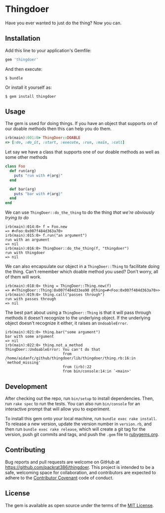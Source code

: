 # Thingdoer

Have you ever wanted to just do the thing? Now you can.

## Installation

Add this line to your application's Gemfile:

```ruby
gem 'thingdoer'
```

And then execute:

    $ bundle

Or install it yourself as:

    $ gem install thingdoer

## Usage

The gem is used for doing things. If you have an object that supports on of our doable methods then this can help you do them.
```ruby
irb(main):001:0> ThingDoer::DOABLE
=> [:do, :do_it, :start, :execute, :run, :main, :call]
```

Let say we have a class that supports one of our doable methods as well as some other methods
```ruby
class Foo
  def run(arg)
    puts "run with #{arg}"
  end

  def bar(arg)
    puts "bar with #{arg}"
  end  
end
```

We can use `ThingDoer::do_the_thing` to do the thing *that we're obviously trying to do*
```
irb(main):014:0> f = Foo.new
=> #<Foo:0x007f484d363a70>
irb(main):015:0> f.run("an argument")
run with an argument
=> nil
irb(main):016:0> ThingDoer::do_the_thing(f, "thingdoer")
run with thingdoer
=> nil
```

We can also encapsulate our object in a `ThingDoer::Thing` to facilitate doing the thing. Can't remember which doable method you used? Don't worry, all of them will work.
```
irb(main):018:0> thing = ThingDoer::Thing.new(f)
=> #<ThingDoer::Thing:0x007f484d33ea90 @thing=#<Foo:0x007f484d363a70>>
irb(main):019:0> thing.call("passes through")
run with passes through
=> nil
```

The best part about using a `ThingDoer::Thing` is that it will pass through methods it doesn't recognize to the underlying object. If the underlying object doesn't recognize it either, it raises an `UndoableError`.
```
irb(main):021:0> thing.bar("some argument")
bar with some argument
=> nil
irb(main):022:0> thing.not_a_method
ThingDoer::UndoableError: You can't do that
                          from /home/aidanfc/github/thingdoer/lib/thingdoer/thing.rb:16:in `method_missing'
                          from (irb):22
                          from bin/console:14:in `<main>'
```

## Development

After checking out the repo, run `bin/setup` to install dependencies. Then, run `rake spec` to run the tests. You can also run `bin/console` for an interactive prompt that will allow you to experiment.

To install this gem onto your local machine, run `bundle exec rake install`. To release a new version, update the version number in `version.rb`, and then run `bundle exec rake release`, which will create a git tag for the version, push git commits and tags, and push the `.gem` file to [rubygems.org](https://rubygems.org).

## Contributing

Bug reports and pull requests are welcome on GitHub at https://github.com/packrat386/thingdoer. This project is intended to be a safe, welcoming space for collaboration, and contributors are expected to adhere to the [Contributor Covenant](http://contributor-covenant.org) code of conduct.


## License

The gem is available as open source under the terms of the [MIT License](http://opensource.org/licenses/MIT).

